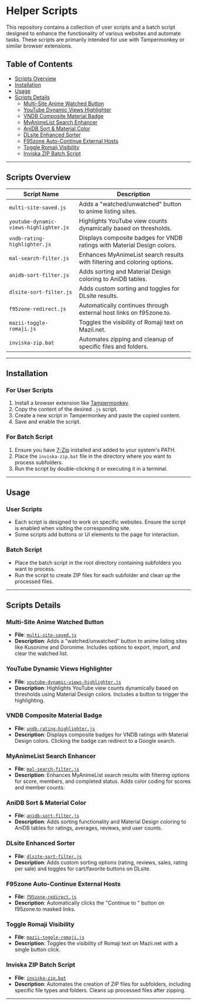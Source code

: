 # Helper Scripts

This repository contains a collection of user scripts and a batch script designed to enhance the functionality of various websites and automate tasks. These scripts are primarily intended for use with Tampermonkey or similar browser extensions.

## Table of Contents

- [Scripts Overview](#scripts-overview)
- [Installation](#installation)
- [Usage](#usage)
- [Scripts Details](#scripts-details)
  - [Multi-Site Anime Watched Button](#multi-site-anime-watched-button)
  - [YouTube Dynamic Views Highlighter](#youtube-dynamic-views-highlighter)
  - [VNDB Composite Material Badge](#vndb-composite-material-badge)
  - [MyAnimeList Search Enhancer](#myanimelist-search-enhancer)
  - [AniDB Sort & Material Color](#anidb-sort--material-color)
  - [DLsite Enhanced Sorter](#dlsite-enhanced-sorter)
  - [F95zone Auto-Continue External Hosts](#f95zone-auto-continue-external-hosts)
  - [Toggle Romaji Visibility](#mazii-toggle-romaji-visibility)
  - [Inviska ZIP Batch Script](#inviska-zip-batch-script)

---

## Scripts Overview

| Script Name                          | Description                                                                 |
|--------------------------------------|-----------------------------------------------------------------------------|
| `multi-site-saved.js`                | Adds a "watched/unwatched" button to anime listing sites.                   |
| `youtube-dynamic-views-highlighter.js` | Highlights YouTube view counts dynamically based on thresholds.             |
| `vndb-rating-highlighter.js`         | Displays composite badges for VNDB ratings with Material Design colors.     |
| `mal-search-filter.js`               | Enhances MyAnimeList search results with filtering and coloring options.    |
| `anidb-sort-filter.js`               | Adds sorting and Material Design coloring to AniDB tables.                  |
| `dlsite-sort-filter.js`              | Adds custom sorting and toggles for DLsite results.                         |
| `f95zone-redirect.js`                | Automatically continues through external host links on f95zone.to.          |
| `mazii-toggle-romaji.js`             | Toggles the visibility of Romaji text on Mazii.net.                         |
| `inviska-zip.bat`                    | Automates zipping and cleanup of specific files and folders.                |

---

## Installation

### For User Scripts
1. Install a browser extension like [Tampermonkey](https://www.tampermonkey.net/).
2. Copy the content of the desired `.js` script.
3. Create a new script in Tampermonkey and paste the copied content.
4. Save and enable the script.

### For Batch Script
1. Ensure you have [7-Zip](https://www.7-zip.org/) installed and added to your system's PATH.
2. Place the `inviska-zip.bat` file in the directory where you want to process subfolders.
3. Run the script by double-clicking it or executing it in a terminal.

---

## Usage

### User Scripts
- Each script is designed to work on specific websites. Ensure the script is enabled when visiting the corresponding site.
- Some scripts add buttons or UI elements to the page for interaction.

### Batch Script
- Place the batch script in the root directory containing subfolders you want to process.
- Run the script to create ZIP files for each subfolder and clean up the processed files.

---

## Scripts Details

### Multi-Site Anime Watched Button
- **File**: [`multi-site-saved.js`](multi-site-saved.js)
- **Description**: Adds a "watched/unwatched" button to anime listing sites like Kusonime and Doronime. Includes options to export, import, and clear the watched list.

### YouTube Dynamic Views Highlighter
- **File**: [`youtube-dynamic-views-highlighter.js`](youtube-dynamic-views-highlighter.js)
- **Description**: Highlights YouTube view counts dynamically based on thresholds using Material Design colors. Includes a button to trigger the highlighting.

### VNDB Composite Material Badge
- **File**: [`vndb-rating-highlighter.js`](vndb-rating-highlighter.js)
- **Description**: Displays composite badges for VNDB ratings with Material Design colors. Clicking the badge can redirect to a Google search.

### MyAnimeList Search Enhancer
- **File**: [`mal-search-filter.js`](mal-search-filter.js)
- **Description**: Enhances MyAnimeList search results with filtering options for score, members, and completed status. Adds color coding for scores and member counts.

### AniDB Sort & Material Color
- **File**: [`anidb-sort-filter.js`](anidb-sort-filter.js)
- **Description**: Adds sorting functionality and Material Design coloring to AniDB tables for ratings, averages, reviews, and user counts.

### DLsite Enhanced Sorter
- **File**: [`dlsite-sort-filter.js`](dlsite-sort-filter.js)
- **Description**: Adds custom sorting options (rating, reviews, sales, rating per sale) and toggles for cart/favorite buttons on DLsite.

### F95zone Auto-Continue External Hosts
- **File**: [`f95zone-redirect.js`](f95zone-redirect.js)
- **Description**: Automatically clicks the "Continue to <host>" button on f95zone.to masked links.

### Toggle Romaji Visibility
- **File**: [`mazii-toggle-romaji.js`](mazii-toggle-romaji.js)
- **Description**: Toggles the visibility of Romaji text on Mazii.net with a single button click.

### Inviska ZIP Batch Script
- **File**: [`inviska-zip.bat`](inviska-zip.bat)
- **Description**: Automates the creation of ZIP files for subfolders, including specific file types and folders. Cleans up processed files after zipping.

---